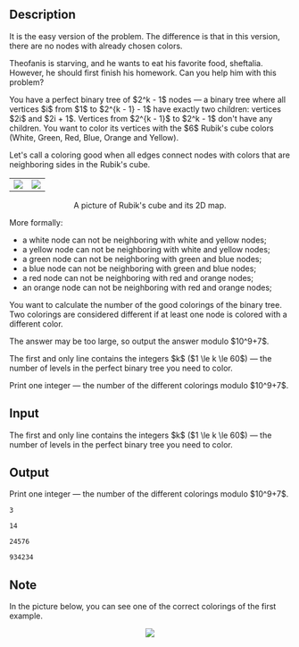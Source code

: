 ## Description

<div><p><span class="tex-font-style-bf">It is the easy version of the problem. The difference is that in this version, there are no nodes with already chosen colors.</span></p><p>Theofanis is starving, and he wants to eat his favorite food, sheftalia. However, he should first finish his homework. Can you help him with this problem?</p><p>You have a <span class="tex-font-style-it">perfect</span> binary tree of $2^k - 1$ nodes&nbsp;— a binary tree where all vertices $i$ from $1$ to $2^{k - 1} - 1$ have exactly two children: vertices $2i$ and $2i + 1$. Vertices from $2^{k - 1}$ to $2^k - 1$ don't have any children. You want to color its vertices with the $6$ Rubik's cube colors (White, Green, Red, Blue, Orange and Yellow).</p><p>Let's call a coloring <span class="tex-font-style-it">good</span> when all edges connect nodes with colors that are <span class="tex-font-style-it">neighboring</span> sides in the Rubik's cube.</p><center> <table class="tex-tabular"><tbody><tr><td class="tex-tabular-text-align-center"><img class="tex-graphics" src="file://1F5azY13.png" style="max-width: 100.0%;max-height: 100.0%;"></td><td class="tex-tabular-text-align-center"><img class="tex-graphics" src="file://W2pADA8e.png" style="max-width: 100.0%;max-height: 100.0%;"></td></tr></tbody></table> <span class="tex-font-size-small">A picture of Rubik's cube and its 2D map.</span> </center><p>More formally: </p><ul> <li> a white node can <span class="tex-font-style-bf">not</span> be neighboring with white and yellow nodes; </li><li> a yellow node can <span class="tex-font-style-bf">not</span> be neighboring with white and yellow nodes; </li><li> a green node can <span class="tex-font-style-bf">not</span> be neighboring with green and blue nodes; </li><li> a blue node can <span class="tex-font-style-bf">not</span> be neighboring with green and blue nodes; </li><li> a red node can <span class="tex-font-style-bf">not</span> be neighboring with red and orange nodes; </li><li> an orange node can <span class="tex-font-style-bf">not</span> be neighboring with red and orange nodes; </li></ul><p>You want to calculate the number of the good colorings of the binary tree. Two colorings are considered different if at least one node is colored with a different color.</p><p>The answer may be too large, so output the answer modulo $10^9+7$.</p></div><div class="input-specification"><p>The first and only line contains the integers $k$ ($1 \le k \le 60$)&nbsp;— the number of levels in the perfect binary tree you need to color.</p></div><div class="output-specification"><p>Print one integer&nbsp;— the number of the different colorings modulo $10^9+7$.</p></div>

## Input

<p>The first and only line contains the integers $k$ ($1 \le k \le 60$)&nbsp;— the number of levels in the perfect binary tree you need to color.</p>

## Output

<p>Print one integer&nbsp;— the number of the different colorings modulo $10^9+7$.</p>





```input1
3
```




```input2
14
```




```output1
24576
```




```output2
934234
```



## Note

<p>In the picture below, you can see one of the correct colorings of the first example.</p><center> <img class="tex-graphics" src="file://IYRc10C7.png" style="max-width: 100.0%;max-height: 100.0%;"> </center>
